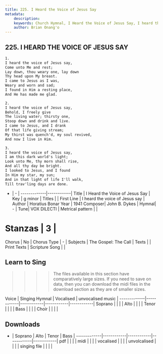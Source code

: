 ```yaml
---
title: 225. I Heard the Voice of Jesus Say
metadata:
    description: 
    keywords: Church Hymnal, I Heard the Voice of Jesus Say, I heard the voice of Jesus say, 
    author: Brian Onang'o
---
```



## 225. I HEARD THE VOICE OF JESUS SAY

```txt
1.
I heard the voice of Jesus say,
Come unto Me and rest;
Lay down, thou weary one, lay down
Thy head upon My breast.
I came to Jesus as I was,
Weary and worn and sad;
I found in Him a resting place,
And He has made me glad.

2.
I heard the voice of Jesus say,
Behold, I freely give
The living water; thirsty one,
Stoop down and drink and live.
I came to Jesus, and I drank
Of that life giving stream;
My thirst was quench'd, my soul revived,
And now I live in Him.

3.
I heard the voice of Jesus say,
I am this dark world's light;
Look unto Me, thy morn shall rise,
And all thy day be bright.
I looked to Jesus, and I found
In Him my star, my sun;
And in that light of life I'll walk,
Till trav'ling days are done.

```

- |   -  |
-------------|------------|
Title | I Heard the Voice of Jesus Say |
Key | g minor |
Titles |  |
First Line | I heard the voice of Jesus say |
Author | Horatius Bonar
Year | 1941
Composer| John B. Dykes |
Hymnal|  - |
Tune| VOX DILECTI |
Metrical pattern | |
# Stanzas | 3 |
Chorus | No |
Chorus Type | - |
Subjects | The Gospel: The Call |
Texts |  |
Print Texts | 
Scripture Song |  |
  
## Learn to Sing

>>>> The files available in this section have comparatively large sizes. If you need to save on data, then you can download the midi files in the download section as they are of smaller sizes.

Voice |  Singing Hymnal | Vocalised | unvocalised music |
-------------|------------|------------|------------|------------|
Soprano | | | |
Alto | | | |
Tenor | | | |
Bass | | | |
Choir | | | |

## Downloads

- |  Soprano | Alto | Tenor | Bass |
-------------|------------|------------|------------|------------|
pdf | | | |
midi | | | |
vocalised | | | |
unvolcalised | | | |
singing file | | | |
  